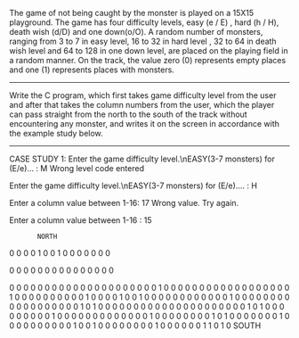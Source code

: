 The game of not being caught by the monster is played on a 15X15 playground. The game has four difficulty levels, easy (e / E) , hard (h / H), death wish (d/D) and one down(o/O). A random number of monsters, ranging from 3 to 7 in easy level, 16 to 32 in hard level , 32 to 64 in death wish level and 64 to 128 in one down level, are placed on the playing field in a random manner. On the track, the value zero (0) represents empty places and one (1) represents places with monsters.
*********************************************************************************************************************
Write the C program, which first takes game difficulty level from the user and after that takes the column numbers from the user, which the player can pass straight from the north to the south of the track without encountering any monster,  and writes it on the screen in accordance with the example study below.
*********************************************************************************************************************
CASE STUDY 1:
Enter the game difficulty level.\nEASY(3-7 monsters) for (E/e)... : M
Wrong level code entered

Enter the game difficulty level.\nEASY(3-7 monsters) for (E/e).... : H

Enter a column value between 1-16: 17
Wrong value. Try again.

Enter a column value between 1-16 : 15

           NORTH
0 0 0 0 1 0 0 1 0 0 0 0 0 0 0 

0 0 0 0 0 0 0 0 0 0 0 0 0 0 0

0 0 0 0 0 0 0 0 0 0 0 0 0 0 0
0 0 0 0 0 0 1 0 0 0 0 0 0 0 0
0 0 0 0 0 0 0 0 0 0 1 0 0 0 0
0 0 0 0 0 0 1 0 0 0 0 1 0 0 1
0 0 0 0 0 0 0 0 0 0 0 0 1 0 0
0 0 0 0 0 0 0 0 0 0 0 0 0 0 0
0 1 0 1 0 0 0 0 0 0 0 0 0 0 0
0 0 0 0 0 0 0 0 0 0 1 0 1 0 0
0 0 0 0 0 0 0 1 0 0 0 0 0 0 0
0 0 0 0 0 0 1 0 0 0 0 0 0 0 0
1 0 1 0 0 0 0 0 0 0 1 0 0 0 0
0 0 0 0 0 0 1 0 0 1 0 0 0 0 0
0 0 0 1 0 0 0 0 0 0 1 1 0 1 0 
           SOUTH
